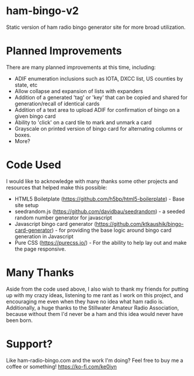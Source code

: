 # ham-bingo-v2
Static version of ham radio bingo generator site for more broad utilization.

# Planned Improvements
There are many planned improvements at this time, including:
* ADIF enumeration inclusions such as IOTA, DXCC list, US counties by state, etc
* Allow collapse and expansion of lists with expanders
* Addition of a generated 'tag' or 'key' that can be copied and shared for generation/recall of identical cards
* Addition of a text area to upload ADIF for confirmation of bingo on a given bingo card
* Ability to 'click' on a card tile to mark and unmark a card
* Grayscale on printed version of bingo card for alternating columns or boxes.
* More?

# Code Used
I would like to acknowledge with many thanks some other projects and resources that helped make this possible:
* HTML5 Boiletplate (https://github.com/h5bp/html5-boilerplate) - Base site setup
* seedrandom.js (https://github.com/davidbau/seedrandom) - a seeded random number generator for javascript
* Javascript bingo card generator (https://github.com/ktkaushik/bingo-card-generator) - for providing the base logic around bingo card generation in Javascript
* Pure CSS (https://purecss.io/) - For the ability to help lay out and make the page responsive.


# Many Thanks
Aside from the code used above, I also wish to thank my friends for putting up with my crazy ideas, listening to me rant as I work on this project, and encouraging me even when they have no idea what ham radio is.  Additionally, a huge thanks to the Stillwater Amateur Radio Association, because without them I'd never be a ham and this idea would never have been born.

# Support?
Like ham-radio-bingo.com and the work I'm doing?  Feel free to buy me a coffee or something! https://ko-fi.com/ke0iyn
